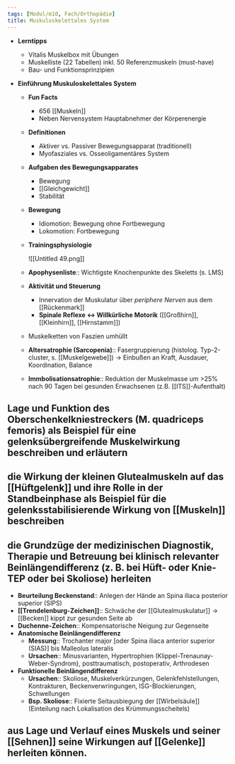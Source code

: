 ```yaml
---
tags: [Modul/m10, Fach/Orthopädie]
title: Muskuloskelettales System
---
```


- **Lerntipps**
    - Vitalis Muskelbox mit Übungen
    - Muskelliste (22 Tabellen) inkl. 50 Referenzmuskeln (must-have)
    - Bau- und Funktionsprinzipien

- **Einführung Muskuloskelettales System**
    - **Fun Facts**
        - 656 [[Muskeln]]
        - Neben Nervensystem Hauptabnehmer der Körperenergie
    - **Definitionen**
        - Aktiver vs. Passiver Bewegungsapparat (traditionell)
        - Myofasziales vs. Osseoligamentäres System
    - **Aufgaben des Bewegungsapparates**
        - Bewegung
        - [[Gleichgewicht]]
        - Stabilität
    - **Bewegung**
        - Idiomotion: Bewegung ohne Fortbewegung
        - Lokomotion: Fortbewegung
    - **Trainingsphysiologie**

        ![[Untitled 49.png]]

    - **Apophysenliste**:: Wichtigste Knochenpunkte des Skeletts (s. LMS)
    - **Aktivität und Steuerung**
        - Innervation der Muskulatur über *periphere Nerven* aus dem [[Rückenmark]]
        - **Spinale Reflexe ↔ Willkürliche Motorik** ([[Großhirn]], [[Kleinhirn]], [[Hirnstamm]])
    - Muskelketten von Faszien umhüllt
    - **Altersatrophie (Sarcopenia)**:: Fasergruppierung (histolog. Typ-2-cluster, s. [[Muskelgewebe]]) → Einbußen an Kraft, Ausdauer, Koordination, Balance
    - **Immbolisationsatrophie**:: Reduktion der Muskelmasse um >25% nach 90 Tagen bei gesunden Erwachsenen (z.B. [[ITS]]-Aufenthalt)

## Lage und Funktion des Oberschenkelkniestreckers (M. quadriceps femoris) als Beispiel für eine gelenksübergreifende Muskelwirkung beschreiben und erläutern

## die Wirkung der kleinen Glutealmuskeln auf das [[Hüftgelenk]] und ihre Rolle in der Standbeinphase als Beispiel für die gelenksstabilisierende Wirkung von [[Muskeln]] beschreiben

## die Grundzüge der medizinischen Diagnostik, Therapie und Betreuung bei klinisch relevanter Beinlängendifferenz (z. B. bei Hüft- oder Knie-TEP oder bei Skoliose) herleiten

- **Beurteilung Beckenstand**:: Anlegen der Hände an Spina iliaca posterior superior (SIPS)
- **[[Trendelenburg-Zeichen]]**:: Schwäche der [[Glutealmuskulatur]] → [[Becken]] kippt zur gesunden Seite ab
- **Duchenne-Zeichen**:: Kompensatorische Neigung zur Gegenseite
- **Anatomische Beinlängendifferenz**
    - **Messung**:: Trochanter major [oder Spina iliaca anterior superior (SIAS)] bis Malleolus lateralis
    - **Ursachen**:: Minusvarianten, Hypertrophien (Klippel-Trenaunay-Weber-Syndrom), posttraumatisch, postoperativ, Arthrodesen
- **Funktionelle Beinlängendifferenz**
    - **Ursachen**:: Skoliose, Muskelverkürzungen, Gelenkfehlstellungen, Kontrakturen, Beckenverwringungen, ISG-Blockierungen, Schwellungen
    - **Bsp. Skoliose**:: Fixierte Seitausbiegung der [[Wirbelsäule]] (Einteilung nach Lokalisation des Krümmungsscheitels)

## aus Lage und Verlauf eines Muskels und seiner [[Sehnen]] seine Wirkungen auf [[Gelenke]] herleiten können. 

